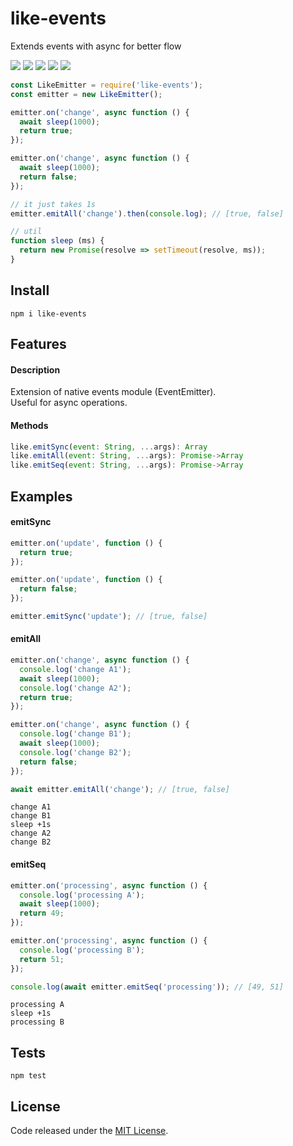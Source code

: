 # like-events

Extends events with async for better flow

![](https://img.shields.io/npm/v/like-events.svg) [![](https://img.shields.io/maintenance/yes/2019.svg?style=flat-square)](https://github.com/LuKks/like-events) ![](https://img.shields.io/github/size/lukks/like-events/index.js.svg) ![](https://img.shields.io/npm/dt/like-events.svg) ![](https://img.shields.io/github/license/LuKks/like-events.svg)

```javascript
const LikeEmitter = require('like-events');
const emitter = new LikeEmitter();

emitter.on('change', async function () {
  await sleep(1000);
  return true;
});

emitter.on('change', async function () {
  await sleep(1000);
  return false;
});

// it just takes 1s
emitter.emitAll('change').then(console.log); // [true, false]

// util
function sleep (ms) {
  return new Promise(resolve => setTimeout(resolve, ms));
}
```

## Install
```
npm i like-events
```

## Features
#### Description
Extension of native events module (EventEmitter).\
Useful for async operations.

#### Methods
```javascript
like.emitSync(event: String, ...args): Array
like.emitAll(event: String, ...args): Promise->Array
like.emitSeq(event: String, ...args): Promise->Array
```

## Examples
#### emitSync
```javascript
emitter.on('update', function () {
  return true;
});

emitter.on('update', function () {
  return false;
});

emitter.emitSync('update'); // [true, false]
```

#### emitAll
```javascript
emitter.on('change', async function () {
  console.log('change A1');
  await sleep(1000);
  console.log('change A2');
  return true;
});

emitter.on('change', async function () {
  console.log('change B1');
  await sleep(1000);
  console.log('change B2');
  return false;
});

await emitter.emitAll('change'); // [true, false]
```
```
change A1
change B1
sleep +1s
change A2
change B2
```

#### emitSeq
```javascript
emitter.on('processing', async function () {
  console.log('processing A');
  await sleep(1000);
  return 49;
});

emitter.on('processing', async function () {
  console.log('processing B');
  return 51;
});

console.log(await emitter.emitSeq('processing')); // [49, 51]
```
```
processing A
sleep +1s
processing B
```

## Tests
```
npm test
```

## License
Code released under the [MIT License](https://github.com/LuKks/like-events/blob/master/LICENSE).

